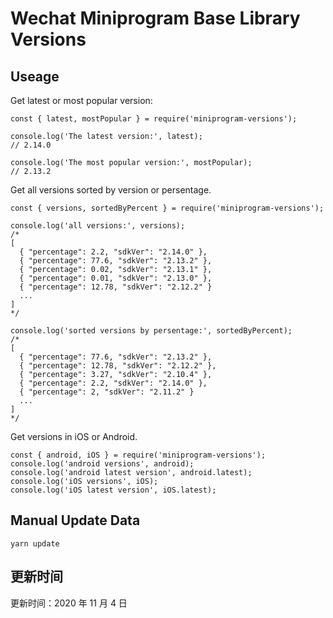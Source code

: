 
# Wechat Miniprogram Base Library Versions

## Useage

Get latest or most popular version:

```;
const { latest, mostPopular } = require('miniprogram-versions');

console.log('The latest version:', latest);
// 2.14.0

console.log('The most popular version:', mostPopular);
// 2.13.2

```

Get all versions sorted by version or persentage.

```
const { versions, sortedByPercent } = require('miniprogram-versions');

console.log('all versions:', versions);
/*
[
  { "percentage": 2.2, "sdkVer": "2.14.0" },
  { "percentage": 77.6, "sdkVer": "2.13.2" },
  { "percentage": 0.02, "sdkVer": "2.13.1" },
  { "percentage": 0.01, "sdkVer": "2.13.0" },
  { "percentage": 12.78, "sdkVer": "2.12.2" }
  ...
]
*/

console.log('sorted versions by persentage:', sortedByPercent);
/*
[
  { "percentage": 77.6, "sdkVer": "2.13.2" },
  { "percentage": 12.78, "sdkVer": "2.12.2" },
  { "percentage": 3.27, "sdkVer": "2.10.4" },
  { "percentage": 2.2, "sdkVer": "2.14.0" },
  { "percentage": 2, "sdkVer": "2.11.2" }
  ...
]
*/
```

Get versions in iOS or Android.

```
const { android, iOS } = require('miniprogram-versions');
console.log('android versions', android);
console.log('android latest version', android.latest);
console.log('iOS versions', iOS);
console.log('iOS latest version', iOS.latest);
```

## Manual Update Data

```
yarn update
```

## 更新时间

更新时间：2020 年 11 月 4 日
